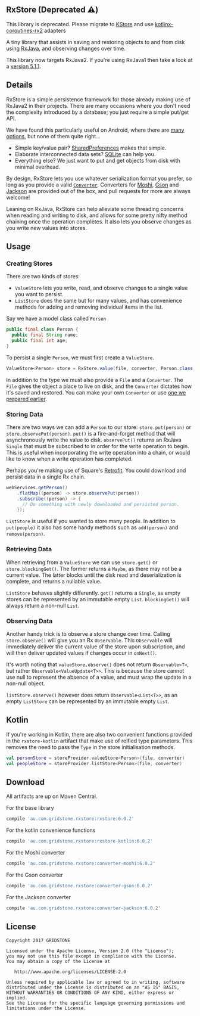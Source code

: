 RxStore (Deprecated ⚠️)
-------

This library is deprecated. Please migrate to [KStore](https://github.com/xxfast/KStore) and use [kotlinx-coroutines-rx2](https://github.com/Kotlin/kotlinx.coroutines/tree/master/reactive/kotlinx-coroutines-rx2) adapters

A tiny library that assists in saving and restoring objects to and from disk using [RxJava](https://github.com/ReactiveX/RxJava), and observing changes over time.

This library now targets RxJava2. If you're using RxJava1 then take a look at a [version 5.1.1](https://github.com/Gridstone/RxStore/tree/v5.1.1).

Details
-------

RxStore is a simple persistence framework for those already making use of RxJava2 in their projects. There are many occasions where you don't need the complexity introduced by a database; you just require a simple put/get API.

We have found this particularly useful on Android, where there are [many options](http://developer.android.com/guide/topics/data/data-storage.html), but none of them quite right...

* Simple key/value pair? [SharedPreferences](http://developer.android.com/reference/android/content/SharedPreferences.html) makes that simple.
* Elaborate interconnected data sets? [SQLite](http://developer.android.com/reference/android/database/sqlite/SQLiteOpenHelper.html) can help you.
* Everything else? We just want to put and get objects from disk with minimal overhead.

By design, RxStore lets you use whatever serialization format you prefer, so long as you provide a valid [`Converter`](https://github.com/Gridstone/RxStore/blob/master/rxstore/src/main/java/au/com/gridstone/rxstore/Converter.java). Converters for [Moshi](https://github.com/square/moshi), [Gson](https://code.google.com/p/google-gson/) and [Jackson](https://github.com/FasterXML/jackson) are provided out of the box, and pull requests for more are always welcome!

Leaning on RxJava, RxStore can help alleviate some threading concerns when reading and writing to disk, and allows for some pretty nifty method chaining once the operation completes. It also lets you observe changes as you write new values into stores.

Usage
-----

### Creating Stores

There are two kinds of stores:
 - `ValueStore` lets you write, read, and observe changes to a single value you want to persist.
 - `ListStore` does the same but for many values, and has convenience methods for adding and removing individual items in the list.

Say we have a model class called `Person`
```java
public final class Person {
  public final String name;
  public final int age;
}
```

To persist a single `Person`, we must first create a `ValueStore`.

```java
ValueStore<Person> store = RxStore.value(file, converter, Person.class);
```

In addition to the type we must also provide a `File` and a `Converter`. The `File` gives the object a place to live on disk, and the `Converter` dictates how it's saved and restored. You can make your own `Converter` or use [one we prepared earlier](https://github.com/Gridstone/RxStore/tree/master/converters).

### Storing Data

There are two ways we can add a `Person` to our store: `store.put(person)` or `store.observePut(person)`. `put()` is a fire-and-forget method that will asynchronously write the value to disk. `observePut()` returns an RxJava `Single` that must be subscribed to in order for the write operation to begin. This is useful when incorporating the write operation into a chain, or would like to know when a write operation has completed.

Perhaps you're making use of Square's [Retrofit](http://square.github.io/retrofit/). You could download and persist data in a single Rx chain.

```java
webServices.getPerson()
    .flatMap((person) -> store.observePut(person))
    .subscribe((person) -> {
      // Do something with newly downloaded and persisted person.
    });
```

`ListStore` is useful if you wanted to store many people. In addition to `put(people)` it also has some handy methods such as `add(person)` and `remove(person)`.

### Retrieving Data

When retrieving from a `ValueStore` we can use `store.get()` or `store.blockingGet()`. The former returns a `Maybe`, as there may not be a current value. The latter blocks until the disk read and deserialization is complete, and returns a nullable value.

`ListStore` behaves slightly differently. `get()` returns a `Single`, as empty stores can be represented by an immutable empty `List`. `blockingGet()` will always return a non-null `List`.


### Observing Data

Another handy trick is to observe a store change over time. Calling `store.observe()` will give you an Rx `Observable`. This `Observable` will immediately deliver the current value of the store upon subscription, and will then deliver updated values if changes occur in `onNext()`.

It's worth noting that `valueStore.observe()` does not return `Observable<T>`, but rather `Observable<ValueUpdate<T>>`. This is because the store cannot use null to represent the absence of a value, and must wrap the update in a non-null object.

`listStore.observe()` however does return `Observable<List<T>>`, as an empty `ListStore` can be represented by an immutable empty `List`.

Kotlin
------

If you're working in Kotlin, there are also two convenient functions provided in the `rxstore-kotlin` artifact that make use of reified type parameters. This removes the need to pass the `Type` in the store initialisation methods.

```kotlin
val personStore = storeProvider.valueStore<Person>(file, converter)
val peopleStore = storeProvider.listStore<Person>(file, converter)
```

Download
--------

All artifacts are up on Maven Central.

For the base library
```groovy
compile 'au.com.gridstone.rxstore:rxstore:6.0.2'
```
For the kotlin convenience functions
```groovy
compile 'au.com.gridstone.rxstore:rxstore-kotlin:6.0.2'
```
For the Moshi converter
```groovy
compile 'au.com.gridstone.rxstore:converter-moshi:6.0.2'
```
For the Gson converter
```groovy
compile 'au.com.gridstone.rxstore:converter-gson:6.0.2'
```
For the Jackson converter
```groovy
compile 'au.com.gridstone.rxstore:converter-jackson:6.0.2'
```

License
--------

    Copyright 2017 GRIDSTONE

    Licensed under the Apache License, Version 2.0 (the "License");
    you may not use this file except in compliance with the License.
    You may obtain a copy of the License at

       http://www.apache.org/licenses/LICENSE-2.0

    Unless required by applicable law or agreed to in writing, software
    distributed under the License is distributed on an "AS IS" BASIS,
    WITHOUT WARRANTIES OR CONDITIONS OF ANY KIND, either express or implied.
    See the License for the specific language governing permissions and
    limitations under the License.
